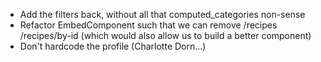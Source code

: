 -   Add the filters back, without all that computed_categories non-sense
-   Refactor EmbedComponent such that we can remove /recipes /recipes/by-id (which would also allow us to build a better component)
-   Don't hardcode the profile (Charlotte Dorn...)

